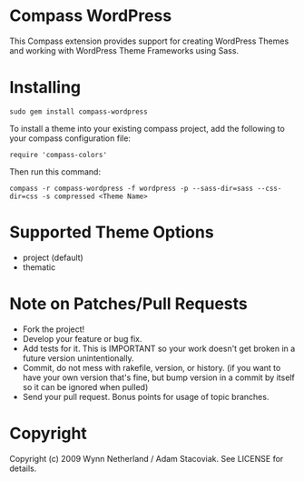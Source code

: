 Compass WordPress
==================

This Compass extension provides support for creating WordPress Themes and working with WordPress Theme Frameworks using Sass.

Installing
==========

    sudo gem install compass-wordpress

To install a theme into your existing compass project, add the following to your compass configuration file:

    require 'compass-colors'

Then run this command:

    compass -r compass-wordpress -f wordpress -p --sass-dir=sass --css-dir=css -s compressed <Theme Name>
    
Supported Theme Options
========================

* project (default)
* thematic

Note on Patches/Pull Requests
==============================
 
* Fork the project!
* Develop your feature or bug fix.
* Add tests for it. This is IMPORTANT so your work doesn't get broken in a future version unintentionally.
* Commit, do not mess with rakefile, version, or history. (if you want to have your own version that's fine, but bump version in a commit by itself so it can be ignored when pulled)
* Send your pull request. Bonus points for usage of topic branches.

Copyright
===========

Copyright (c) 2009 Wynn Netherland / Adam Stacoviak. See LICENSE for details.